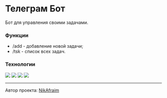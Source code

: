 # Телеграм Бот
Бот для управления своими задачами.

### Функции

- /add - добавление новой задачи;
- /tsk - список всех задач.

### Технологии
![](https://img.shields.io/badge/python-blue?logo=Python&logoColor=yellow&style=for-the-badge)
![](https://img.shields.io/badge/Postgre_SQL-blue?logo=postgresql&logoColor=white&style=for-the-badge)
![](https://img.shields.io/badge/pytelegrambotapi-purple?style=for-the-badge)
![](https://img.shields.io/badge/poetry-ad998b?logo=poetry&logoColor=white&style=for-the-badge)
***

Автор проекта: [NikAfraim](https://github.com/NikAfraim)
